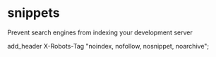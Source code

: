 snippets
========

Prevent search engines from indexing your development server

add_header  X-Robots-Tag "noindex, nofollow, nosnippet, noarchive";